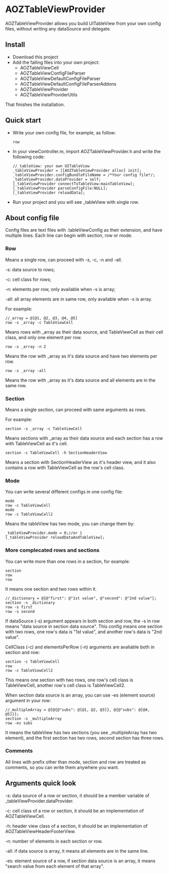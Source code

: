 # AOZTableViewProvider

AOZTableViewProvider allows you build UITableView from your own config files, without writing any dataSource and delegate.

## Install

* Download this project
* Add the falling files into your own project:
  * AOZTableViewCell
  * AOZTableViewConfigFileParser
  * AOZTableViewDefaultConfigFileParser
  * AOZTableViewDefaultConfigFileParserAddons
  * AOZTableViewProvider
  * AOZTableViewProviderUtils

That finishes the installation.

## Quick start

* Write your own config file, for example, as follow:
  
  ``` 
  row
  ```


* In your viewController.m, import AOZTableViewProvider.h and write the following code:
  
  ``` 
  //_tableView: your own UITableView
  _tableViewProvider = [[AOZTableViewProvider alloc] init];
  _tableViewProvider.configBundleFileName = /*Your config file*/;
  _tableViewProvider.dataProvider = self;
  [_tableViewProvider connectToTableView:mainTableView];
  [_tableViewProvider parseConfigFile:NULL];
  [_tableViewProvider reloadData];
  ```


* Run your project and you will see _tableView with single row.

## About config file

Config files are text files with .tableViewConfig as their extension, and have multiple lines. Each line can begin with section, row or mode.

### Row

Means a single row, can proceed with -s, -c, -n and -all.

-s: data source to rows;

-c: cell class for rows;

-n: elements per row, only available when -s is array;

-all: all array elements are in same row, only available when -s is array.

For example:

``` 
//_array = @[@1, @2, @3, @4, @5]
row -s _array -c TableViewCell
```

Means rows with _array as their data source, and TableViewCell as their cell class, and only one element per row.

``` 
row -s _array -n 2
```

Means the row with _array as it's data source and have two elements per row.

``` 
row -s _array -all
```

Means the row with _array as it's data source and all elements are in the same row.

### Section

Means a single section, can proceed with same arguments as rows.

For example:

``` 
section -s _array -c TableViewCell
```

Means sections with _array as their data source and each section has a row with TableViewCell as it's cell.

``` 
section -c TableViewCell -h SectionHeaderView
```

Means a section with SectionHeaderView as it's header view, and it also contains a row with TableViewCell as the row's cell class.

### Mode

You can write several different configs in one config file:

``` 
mode
row -c TableViewCell
mode
row -c TableViewCell2
```

Means the tableView has two mode, you can change them by:

``` 
_tableViewProvider.mode = 0;//or 1
[_tableViewProvider reloadDataAndTableView];
```

### More complecated rows and sections

You can write more than one rows in a section, for example:

``` 
section
row
row
```

It means one section and two rows within it.

``` 
//_dictionary = @{@"first": @"1st value", @"second": @"2nd value"};
section -s _dictionary
row -s first
row -s second
```

If dataSource (-s) argument appears in both section and row, the -s in row means "data source in section data source". This config means one section with two rows, one row's data is "1st value", and another row's data is "2nd value".

CellClass (-c) and elementsPerRow (-n) arguments are avaliable both in section and row:

``` 
section -c TableViewCell
row
row -c TableViewCell2
```

This means one section with two rows, one row's cell class is TableViewCell, another row's cell class is TableViewCell2.

When section data source is an array, you can use -es (element source) argument in your row:

``` 
//_multipleArray = @[@{@"subs": @[@1, @2, @3]}, @{@"subs": @[@4, @5]}];
section -s _multipleArray
row -es subs
```

It means the tableView has two sections (you see _multipleArray has two element), and the first section has two rows, second section has three rows.

### Comments

All lines with prefix other than mode, section and row are treated as comments, so you can write them anywhere you want.

## Arguments quick look

-s: data source of a row or section, it should be a member variable of _tableViewProvider.dataProvider.

-c: cell class of a row or section, it should be an implementation of AOZTableViewCell.

-h: header view class of a section, it should be an implementation of AOZTableViewHeaderFooterView.

-n: number of elements in each section or row.

-all: if data source is array, it means all elements are in the same line.

-es: element source of a row, if section data source is an array, it means "search value from each element of that array".